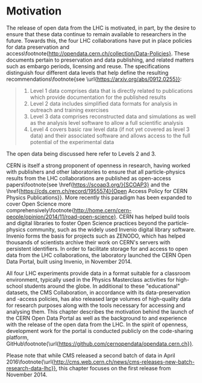 # Motivation

The release of open data from the LHC is motivated, in part, by the desire to ensure that these data continue to remain available to researchers in the future. Towards this, the four LHC collaborations have put in place policies for data preservation and access\footnote{http://opendata.cern.ch/collection/Data-Policies}. These documents pertain to preservation and data publishing, and related matters such as embargo periods, licensing and reuse. The specifications distinguish four different data levels that help define the resulting recommendations\footnote{see \url{https://arxiv.org/abs/0912.0255}}:

> 1. Level 1 data comprises data that is directly related to publications which provide documentation for the published results
> 2. Level 2 data includes simplified data formats for analysis in outreach and training exercises
> 3. Level 3 data comprises reconstructed data and simulations as well as the analysis level software to allow a full scientific analysis
> 4. Level 4 covers basic raw level data (if not yet covered as level 3 data) and their associated software and allows access to the full potential of the experimental data

The open data being discussed here refer to Levels 2 and 3.

CERN is itself a strong proponent of openness in research, having worked with publishers and other laboratories to ensure that all particle-physics results from the LHC collaborations are published as open-access papers\footnote{see \href{https://scoap3.org/}{SCOAP3} and the \href{https://cds.cern.ch/record/1955574}{Open Access Policy for CERN Physics Publications}}. More recently this paradigm has been expanded to cover Open Science more comprehensively\footnote{http://home.cern/cern-people/opinion/2014/11/road-open-science}. CERN has helped build tools and digital libraries to foster Open Science practices beyond the particle-physics community, such as the widely used Invenio digital library software. Invenio forms the basis for projects such as ZENODO, which has helped thousands of scientists archive their work on CERN's servers with persistent identifiers. In order to facilitate storage for and access to open data from the LHC collaborations, the laboratory launched the CERN Open Data Portal, built using Invenio, in November 2014.

All four LHC experiments provide data in a format suitable for a classroom environment, typically used in the Physics Masterclass activities for high-school students around the globe. In additional to these "educational" datasets, the CMS Collaboration, in accordance with its data-preservation and -access policies, has also released large volumes of high-quality data for research purposes along with the tools necessary for accessing and analysing them. This chapter describes the motivation behind the launch of the CERN Open Data Portal as well as the background to and experience with the release of the open data from the LHC. In the spirit of openness, development work for the portal is conducted publicly on the code-sharing platform, GitHub\footnote{\url{https://github.com/cernopendata/opendata.cern.ch}}.

Please note that while CMS released a second batch of data in April 2016\footnote{\url{http://cms.web.cern.ch/news/cms-releases-new-batch-research-data-lhc}}, this chapter focuses on the first release from November 2014.
